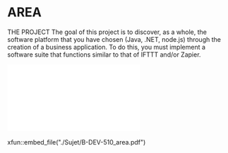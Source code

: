# AREA


 THE PROJECT
The goal of this project is to discover, as a whole, the software platform that you have chosen (Java, .NET, node.js) through the creation of a business application.
To do this, you must implement a software suite that functions similar to that of IFTTT and/or Zapier.

![Image_test](./Sujet/B-DEV-510_area.pdf)

xfun::embed_file("./Sujet/B-DEV-510_area.pdf")
